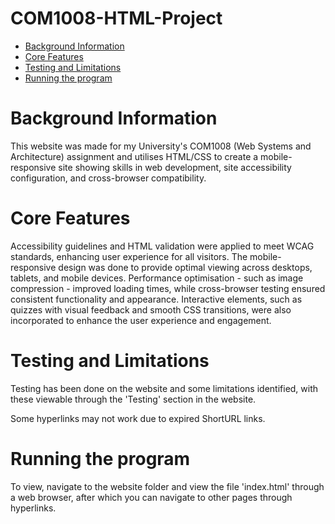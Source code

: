 # COM1008-HTML-Project

<!--ts-->
   * [Background Information](#background-information)
   * [Core Features](#core-features)
   * [Testing and Limitations](#testing-and-limitations)
   * [Running the program](#running-the-program)

# Background Information

This website was made for my University's COM1008 (Web Systems and Architecture) assignment and utilises HTML/CSS to create a mobile-responsive site showing skills in web development, site accessibility configuration, and cross-browser compatibility. 

# Core Features

Accessibility guidelines and HTML validation were applied to meet WCAG standards, enhancing user experience for all visitors. The mobile-responsive design was done to provide optimal viewing across desktops, tablets, and mobile devices. Performance optimisation - such as image compression - improved loading times, while cross-browser testing ensured consistent functionality and appearance. Interactive elements, such as quizzes with visual feedback and smooth CSS transitions, were also incorporated to enhance the user experience and engagement. 

# Testing and Limitations

Testing has been done on the website and some limitations identified, with these viewable through the 'Testing' section in the website.

Some hyperlinks may not work due to expired ShortURL links.

# Running the program

To view, navigate to the website folder and view the file 'index.html' through a web browser, after which you can navigate to other pages through hyperlinks.
